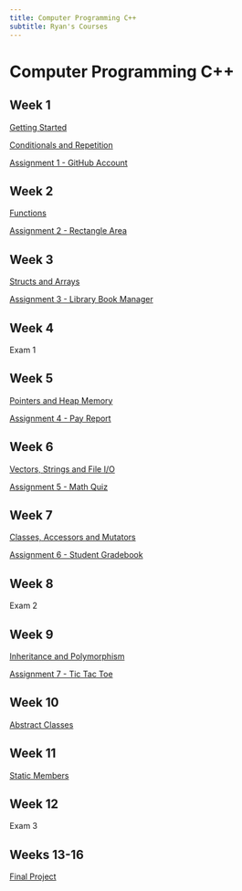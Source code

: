 ```yaml
---
title: Computer Programming C++
subtitle: Ryan's Courses
---
```


# Computer Programming C++

## Week 1

[Getting Started](/appel/computer-programming-cpp/getting-started)

[Conditionals and Repetition](/appel/computer-programming-cpp/conditionals-and-repetition)

[Assignment 1 - GitHub Account](/appel/computer-programming-cpp/assignments/github-account)

## Week 2

[Functions](/appel/computer-programming-cpp/functions)

[Assignment 2 - Rectangle Area](/appel/computer-programming-cpp/assignments/rectangle-area)

## Week 3

[Structs and Arrays](/appel/computer-programming-cpp/structs-and-arrays)

[Assignment 3 - Library Book Manager](/appel/computer-programming-cpp/assignments/book-manager)

## Week 4

Exam 1

## Week 5

[Pointers and Heap Memory](/appel/computer-programming-cpp/pointers-and-heap-memory)

[Assignment 4 - Pay Report](/appel/computer-programming-cpp/assignments/pay-report)

## Week 6

[Vectors, Strings and File I/O](/appel/computer-programming-cpp/vectors-strings-file-io)

[Assignment 5 - Math Quiz](/appel/computer-programming-cpp/assignments/math-quiz)

## Week 7

[Classes, Accessors and Mutators](/appel/computer-programming-cpp/classes)

[Assignment 6 - Student Gradebook](/appel/computer-programming-cpp/assignments/student-gradebook)

## Week 8

Exam 2

## Week 9

[Inheritance and Polymorphism](/appel/computer-programming-cpp/inheritance-and-polymorphism)

[Assignment 7 - Tic Tac Toe](/appel/computer-programming-cpp/assignments/tic-tac-toe)

## Week 10

[Abstract Classes](/appel/computer-programming-cpp/abstract-classes)

## Week 11

[Static Members](/appel/computer-programming-cpp/static-members)

## Week 12

Exam 3

## Weeks 13-16

[Final Project](/appel/computer-programming-cpp/final-project)
